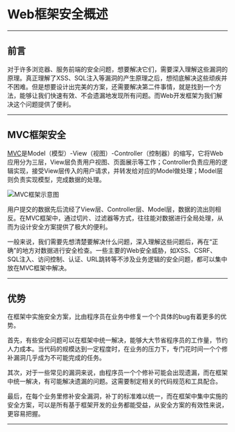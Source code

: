 # Web框架安全概述
  
---
## **前言** #
对于许多浏览器、服务前端的安全问题，想要解决它们，需要深入理解这些漏洞的原理。真正理解了XSS、SQL注入等漏洞的产生原理之后，想彻底解决这些顽疾并不困难。但是想要设计出完美的方案，还需要解决第二件事情，就是找到一个方法，能够让我们快速有效、不会遗漏地发现所有问题。而Web开发框架为我们解决这个问题提供了便利。      

----
## **MVC框架安全** ##
[MVC](http://baike.baidu.com/link?url=C-CmCKVj-OLdJQot_vOowjJRmQb_JG397jmXE7G6HrjaiMAUmEh_86izGeszLmszfkfYvSK8aQPzhH-z_CL0Na)是Model（模型）-View（视图）-Controller（控制器）的缩写，它将Web应用分为三层，View层负责用户视图、页面展示等工作；Controller负责应用的逻辑实现，接受View层传入的用户请求，并转发给对应的Model做处理；Model层则负责实现模型，完成数据的处理。     

![MVC框架示意图](img/MVC.png)    

用户提交的数据先后流经了View层、Controller层、Model层，数据的流出则相反。在MVC框架中，通过切片、过滤器等方式，往往能对数据进行全局处理，从而为设计安全方案提供了极大的便利。  

一般来说，我们需要先想清楚要解决什么问题，深入理解这些问题后，再在“正确”的地方对数据进行安全检查。一些主要的Web安全威胁，如XSS、CSRF、SQL注入、访问控制、认证、URL跳转等不涉及业务逻辑的安全问题，都可以集中放在MVC框架中解决。    

---
## **优势** #
在框架中实施安全方案，比由程序员在业务中修复一个个具体的bug有着更多的优势。   

首先，有些安全问题可以在框架中统一解决，能够大大节省程序员的工作量，节约人力成本。当代码的规模达到一定程度时，在业务的压力下，专门花时间一个个修补漏洞几乎成为不可能完成的任务。   

其次，对于一些常见的漏洞来说，由程序员一个个修补可能会出现遗漏，而在框架中统一解决，有可能解决遗漏的问题。这需要制定相关的代码规范和工具配合。    

最后，在每个业务里修补安全漏洞，补丁的标准难以统一，而在框架中集中实施的安全方案，可以是所有基于框架开发的业务都能受益，从安全方案的有效性来说，更容易把握。    
   
---

        
        
        
        
        